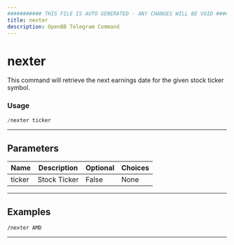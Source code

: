 ```yaml
---
########### THIS FILE IS AUTO GENERATED - ANY CHANGES WILL BE VOID ###########
title: nexter
description: OpenBB Telegram Command
---
```


# nexter

This command will retrieve the next earnings date for the given stock ticker symbol.

### Usage

```python wordwrap
/nexter ticker
```

---

## Parameters

| Name | Description | Optional | Choices |
| ---- | ----------- | -------- | ------- |
| ticker | Stock Ticker | False | None |


---

## Examples

```
/nexter AMD
```

---

